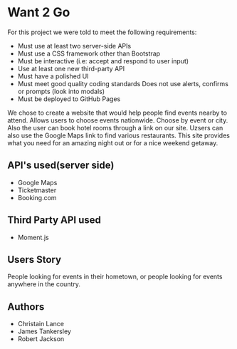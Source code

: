 # Want 2 Go


For this project we were told to meet the following requirements:

- Must use at least two server-side APIs
- Must use a CSS framework other than Bootstrap
- Must be interactive (i.e: accept and respond to user input)
- Use at least one new third-party API
- Must have a polished UI
- Must meet good quality coding standards
  Does not use alerts, confirms or prompts (look into modals)
- Must be deployed to GitHub Pages

We chose to create a website that would help people find events nearby to attend. 
Allows users to choose events nationwide.
Choose by event or city. Also the user can book hotel rooms through a link on our site. Uzsers can also use the Google Maps link to find various restaurants. This site provides what you need for an amazing night out or for a nice weekend getaway.



## API's used(server side)

- Google Maps
- Ticketmaster
- Booking.com

## Third Party API used

- Moment.js

## Users Story

People looking for events in their hometown, or people looking for events anywhere in the country.

## Authors

- Christain Lance
- James Tankersley
- Robert Jackson

